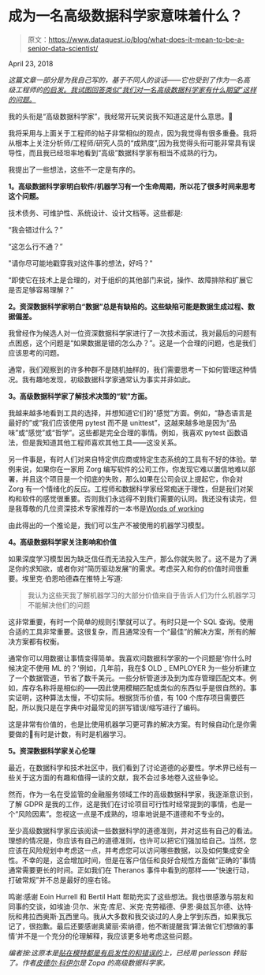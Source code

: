# 成为一名高级数据科学家意味着什么？

> 原文：<https://www.dataquest.io/blog/what-does-it-mean-to-be-a-senior-data-scientist/>

April 23, 2018

*这篇文章一部分是为我自己写的，基于不同人的谈话——它也受到了作为一名高级工程师的[的启发。我试图回答类似“我们对一名高级数据科学家有什么期望”这样的问题。](https://www.kitchensoap.com/2012/10/25/on-being-a-senior-engineer/)*

我的头衔是“高级数据科学家”，我经常开玩笑说我不知道这是什么意思。🙂

我将采用与上面关于工程师的帖子非常相似的观点，因为我觉得有很多重叠。我将从根本上关注分析师/工程师/研究人员的“成熟度”,因为我觉得头衔可能非常具有误导性，而且我已经坦率地看到“高级”数据科学家有相当不成熟的行为。

我提出了一些想法，这些不一定是有序的。

**1。高级数据科学家明白软件/机器学习有一个生命周期，所以花了很多时间来思考这个问题。**

技术债务、可维护性、系统设计、设计文档等。这些都是:

“我会错过什么？”

“这怎么行不通？”

"请你尽可能地戳穿我对这件事的想法，好吗？"

“即使它在技术上是合理的，对于组织的其他部门来说，操作、故障排除和扩展它是否足够容易理解？”

**2。资深数据科学家明白“数据”总是有缺陷的。这些缺陷可能是数据生成过程、数据偏差。**

我曾经作为候选人对一位资深数据科学家进行了一次技术面试，我对最后的问题有点困惑，这个问题是“如果数据是错的怎么办？”。这是一个合理的问题，也是我们应该思考的问题。

通常，我们观察到的许多种群不是随机抽样的，我们需要思考一下如何管理这种情况。我有趣地发现，初级数据科学家通常认为事实并非如此。

**3。高级数据科学家了解技术决策的“软”方面。**

我越来越多地看到工具的选择，并想知道它们的“感觉”方面。例如，“静态语言是最好的”或“我们应该使用 pytest 而不是 unittest”，这越来越多地是因为“品味”或“感觉”或“哲学”。这些都是完全合理的事情。例如，我喜欢 pytest 函数语法，但是我知道其他工程师喜欢其他工具——这没关系。

另一件事是，有时人们对来自特定供应商或特定生态系统的工具有不好的体验。举例来说，如果你在一家用 Zorg 编写软件的公司工作，你发现它难以置信地难以部署，并且这个项目是一个彻底的失败，那么如果在公司会议上提起它，你会对 Zorg 有一个情绪化的反应。工程师和数据科学家经常痴迷于理性，但是我们对架构和软件的感觉很重要。否则我们永远得不到我们需要的认同。我还没有读完，但是我尊敬的几位资深技术专家推荐的一本书是[Words of working](http://www.amazon.co.uk/Words-That-Work-What-People/dp/1401309291/ref=tmm_pap_swatch_0?_encoding=UTF8&qid=1521243459&sr=1-3)

由此得出的一个推论是，我们可以生产不被使用的机器学习模型。

**4。高级数据科学家关注影响和价值**

如果深度学习模型因为缺乏信任而无法投入生产，那么你就失败了。这不是为了满足你的求知欲，或者你对“简历驱动发展”的需求。考虑买入和你的价值时间很重要。埃里克·伯恩哈德森在推特上写道:

> 我认为这些天我了解机器学习的大部分价值来自于告诉人们为什么机器学习不能解决他们的问题

这非常重要，有时一个简单的规则引擎就可以了。有时只是一个 SQL 查询。使用合适的工具非常重要。这很复杂，而且通常没有一个“最佳”的解决方案，所有的解决方案都有权衡。

通常你可以用数据让事情变得简单。我喜欢问数据科学家的一个问题是‘你什么时候决定不使用 ML 的？’例如，几年前，我在$ OLD _ EMPLOYER 为一些分析建立了一个数据管道，节省了数千美元。一些分析管道涉及到为库存管理匹配文本。例如，库存名称将是相似的——因此使用模糊匹配或类似的东西似乎是很自然的。事实证明，这种算法太慢，不切实际。根据货币价值，有 100 个库存项目需要匹配，所以我只是在字典中对最常见的拼写错误/缩写进行了编码。

这是非常有价值的，也是比使用机器学习更可靠的解决方案。有时候自动化是你需要做的🙂有时是计数，有时是机器学习。

**5。资深数据科学家关心伦理**

最近，在数据科学和技术社区中，我们看到了讨论道德的必要性。学术界已经有一些关于这方面的有趣和值得一读的文献，我不会过多地卷入这些争论。

然而，作为一名在受监管的金融服务领域工作的高级数据科学家，我逐渐意识到，了解 GDPR 是我的工作，这是我们在讨论项目可行性时经常提到的事情，也是一个“风险因素”。忽视这一点是不成熟的，坦率地说是不道德和不专业的。

至少高级数据科学家应该阅读一些数据科学的道德准则，并对这些有自己的看法。理想的情况是，你应该有自己的道德准则，也许可以把它们强加给自己。当然，您应该在风险规划中考虑这一点，并考虑您可以访问哪些数据，以及如何集成安全性。不幸的是，这会增加时间，但是在客户信任和良好合规性方面做“正确的”事情通常需要更长的时间。正如我们在 Theranos 事件中看到的那样——“快速行动，打破常规”并不总是最好的座右铭。

鸣谢:感谢 Eoin Hurrell 和 Bertil Hatt 帮助充实了这些想法。我也很感激与朋友和同事的交谈，如埃迪·贝尔、米克·库尼、米克·克劳福德、伊恩·奥兹瓦尔德、达特·阮和弗拉西奥斯·瓦西里乌。我从大多数和我交谈过的人身上学到东西，如果我忘记了，很抱歉。最后还要感谢奥黛丽·索纳德，他不断提醒我‘算法做它们想做的事情’并不是一个充分的伦理解释，我应该更多地考虑这些问题。

*编者按:这原本是[贴在模特都是有启发性的和错误的](https://peadarcoyle.wordpress.com/2018/03/17/what-does-it-mean-to-be-a-senior-data-scientist/?utm_source=dataquest&utm_medium=blog)上，已经用 perlesson 转贴了。作者[皮德尔·科伊尔](https://www.linkedin.com/in/peadarcoyle/)是 Zopa 的高级数据科学家。*